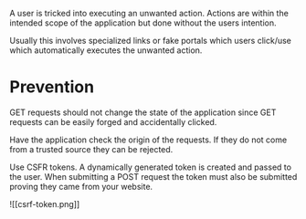 A user is tricked into executing an unwanted action. Actions are within the intended scope of the application but done without the users intention.

Usually this involves specialized links or fake portals which users click/use which automatically executes the unwanted action.

# **Prevention**

GET requests should not change the state of the application since GET requests can be easily forged and accidentally clicked.

Have the application check the origin of the requests. If they do not come from a trusted source they can be rejected.

Use CSFR tokens. A dynamically generated token is created and passed to the user. When submitting a POST request the token must also be submitted proving they came from your website.

![[csrf-token.png]]